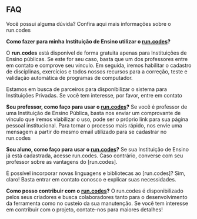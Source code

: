 ## FAQ

Você possui alguma dúvida? Confira aqui mais informações sobre o run.codes


**Como fazer para minha Instituição de Ensino utilizar o [run.codes](read.me)?**

O **run.codes** está disponível de forma gratuita apenas para Instituições de Ensino públicas. Se este for seu caso, basta que um dos professores entre em contato e comprove seu vínculo. Em seguida, iremos habilitar o cadastro de disciplinas, exercícios e todos nossos recursos para a correção, teste e validação automática de programas de computador.

Estamos em busca de parceiros para disponibilizar o sistema para Instituições Privadas. Se você tem interesse, por favor, entre em contato

**Sou professor, como faço para usar o [run.codes](read.me)?**
Se você é professor de uma Instituição de Ensino Pública, basta nos enviar um comprovante de vínculo que iremos viabilizar o uso, pode ser o próprio link para sua página pessoal institucional. Para tornar o processo mais rápido, nos envie uma mensagem a partir do mesmo email utilizado para se cadastrar no run.codes

**Sou aluno, como faço para usar o [run.codes](read.me)?**
Se sua Instituição de Ensino já está cadastrada, acesse run.codes. Caso contrário, converse com seu professor sobre as vantagens do [run.codes].

É possível incorporar novas linguagens e bibliotecas ao [run.codes]?
Sim, claro! Basta entrar em contato conosco e explicar suas necessidades.

**Como posso contribuir com o [run.codes](read.me)?**
O run.codes é disponibilizado pelos seus criadores e busca colaboradores tanto para o desenvolvimento da ferramenta como no custeio da sua manutenção. Se você tem interesse em contribuir com o projeto, contate-nos para maiores detalhes!
